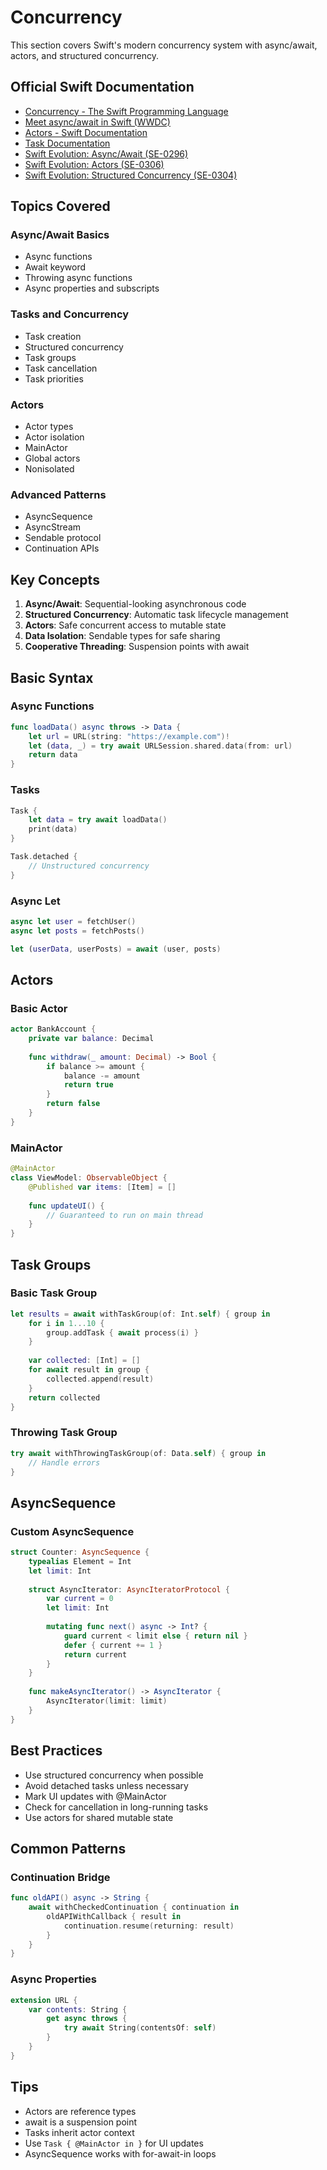 # Concurrency

This section covers Swift's modern concurrency system with async/await, actors, and structured concurrency.

## Official Swift Documentation
- [Concurrency - The Swift Programming Language](https://docs.swift.org/swift-book/documentation/the-swift-programming-language/concurrency)
- [Meet async/await in Swift (WWDC)](https://developer.apple.com/videos/play/wwdc2021/10132/)
- [Actors - Swift Documentation](https://docs.swift.org/swift-book/documentation/the-swift-programming-language/concurrency#Actors)
- [Task Documentation](https://developer.apple.com/documentation/swift/task)
- [Swift Evolution: Async/Await (SE-0296)](https://github.com/apple/swift-evolution/blob/main/proposals/0296-async-await.md)
- [Swift Evolution: Actors (SE-0306)](https://github.com/apple/swift-evolution/blob/main/proposals/0306-actors.md)
- [Swift Evolution: Structured Concurrency (SE-0304)](https://github.com/apple/swift-evolution/blob/main/proposals/0304-structured-concurrency.md)

## Topics Covered

### Async/Await Basics
- Async functions
- Await keyword
- Throwing async functions
- Async properties and subscripts

### Tasks and Concurrency
- Task creation
- Structured concurrency
- Task groups
- Task cancellation
- Task priorities

### Actors
- Actor types
- Actor isolation
- MainActor
- Global actors
- Nonisolated

### Advanced Patterns
- AsyncSequence
- AsyncStream
- Sendable protocol
- Continuation APIs

## Key Concepts

1. **Async/Await**: Sequential-looking asynchronous code
2. **Structured Concurrency**: Automatic task lifecycle management
3. **Actors**: Safe concurrent access to mutable state
4. **Data Isolation**: Sendable types for safe sharing
5. **Cooperative Threading**: Suspension points with await

## Basic Syntax

### Async Functions
```swift
func loadData() async throws -> Data {
    let url = URL(string: "https://example.com")!
    let (data, _) = try await URLSession.shared.data(from: url)
    return data
}
```

### Tasks
```swift
Task {
    let data = try await loadData()
    print(data)
}

Task.detached {
    // Unstructured concurrency
}
```

### Async Let
```swift
async let user = fetchUser()
async let posts = fetchPosts()

let (userData, userPosts) = await (user, posts)
```

## Actors

### Basic Actor
```swift
actor BankAccount {
    private var balance: Decimal
    
    func withdraw(_ amount: Decimal) -> Bool {
        if balance >= amount {
            balance -= amount
            return true
        }
        return false
    }
}
```

### MainActor
```swift
@MainActor
class ViewModel: ObservableObject {
    @Published var items: [Item] = []
    
    func updateUI() {
        // Guaranteed to run on main thread
    }
}
```

## Task Groups

### Basic Task Group
```swift
let results = await withTaskGroup(of: Int.self) { group in
    for i in 1...10 {
        group.addTask { await process(i) }
    }
    
    var collected: [Int] = []
    for await result in group {
        collected.append(result)
    }
    return collected
}
```

### Throwing Task Group
```swift
try await withThrowingTaskGroup(of: Data.self) { group in
    // Handle errors
}
```

## AsyncSequence

### Custom AsyncSequence
```swift
struct Counter: AsyncSequence {
    typealias Element = Int
    let limit: Int
    
    struct AsyncIterator: AsyncIteratorProtocol {
        var current = 0
        let limit: Int
        
        mutating func next() async -> Int? {
            guard current < limit else { return nil }
            defer { current += 1 }
            return current
        }
    }
    
    func makeAsyncIterator() -> AsyncIterator {
        AsyncIterator(limit: limit)
    }
}
```

## Best Practices

- Use structured concurrency when possible
- Avoid detached tasks unless necessary
- Mark UI updates with @MainActor
- Check for cancellation in long-running tasks
- Use actors for shared mutable state

## Common Patterns

### Continuation Bridge
```swift
func oldAPI() async -> String {
    await withCheckedContinuation { continuation in
        oldAPIWithCallback { result in
            continuation.resume(returning: result)
        }
    }
}
```

### Async Properties
```swift
extension URL {
    var contents: String {
        get async throws {
            try await String(contentsOf: self)
        }
    }
}
```

## Tips

- Actors are reference types
- await is a suspension point
- Tasks inherit actor context
- Use `Task { @MainActor in }` for UI updates
- AsyncSequence works with for-await-in loops